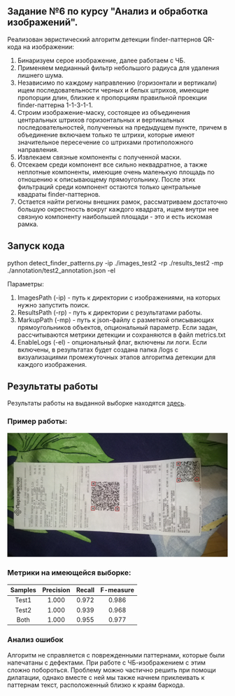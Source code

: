 ## Задание №6 по курсу "Анализ и обработка изображений".

Реализован эвристический алгоритм детекции finder-паттернов QR-кода на изображении:

1. Бинаризуем серое изображение, далее работаем с ЧБ.
2. Применяем медианный фильтр небольшого радиуса для удаления лишнего шума.
3. Независимо по каждому направлению (горизонтали и вертикали) ищем последовательности черных и белых штрихов, имеющие пропорции длин, близкие к пропорциям правильной проекции finder-паттерна 1-1-3-1-1.
4. Строим изображение-маску, состоящее из объединения центральных штрихов горизонтальных и вертикальных последовательностей, полученных на предыдущем пункте, причем в объединение включаем только те штрихи, которые имеют значительное пересечение со штрихами протиположного направления.
5. Извлекаем связные компоненты с полученной маски.
6. Отсекаем среди компонент все сильно неквадратное, а также неплотные компоненты, имеющие очень маленькую площадь по отношению к описывающему прямоугольнику. После этих фильтраций среди компонент остаются только центральные квадраты finder-паттернов.
7. Остается найти регионы внешних рамок, рассматриваем достаточно большую окрестность вокруг каждого квадрата, ищем внутри нее связную компоненту наибольшей площади - это и есть искомая рамка.

## Запуск кода

python detect_finder_patterns.py -ip ./images_test2 -rp ./results_test2 -mp ./annotation/test2_annotation.json -el

Параметры:
1. ImagesPath (-ip) - путь к директории с изображениями, на которых нужно запустить поиск.
2. ResultsPath (-rp) - путь к директории с результатами работы.
3. MarkupPath (-mp) - путь к json-файлу с разметкой описывающих прямоугольников объектов, опциональный параметр. Если задан, рассчитываются метрики детекции и сохраняются в файл metrics.txt
4. EnableLogs (-el) - опциональный флаг, включены ли логи. Если включены, в результатах будет создана папка /logs с визуализациями промежуточных этапов алгоритма детекции для каждого изображения.

## Результаты работы

Результаты работы на выданной выборке находятся [здесь](
https://drive.google.com/drive/folders/1VyYlaSKrsqBYMqyghB2Kg4ulhn2NtYlC?usp=sharing).

### Пример работы:

![example](./results_test1/marked_viz/0039.jpg)

### Метрики на имеющейся выборке:

Samples | Precision | Recall | F-measure |
:--------: | :-------------: | :----------------: | :-------: |
Test1 | 1.000 | 0.972 | 0.986
Test2 | 1.000 | 0.939 | 0.968
Both | 1.000 | 0.955 | 0.977

### Анализ ошибок

Алгоритм не справляется с поврежденными паттернами, которые были напечатаны с дефектами. При работе с ЧБ-изображением с этим сложно побороться. Проблему можно частично решить при помощи дилатации, однако вместе с ней мы также начнем приклеивать к паттернам текст, расположенный близко к краям баркода.
